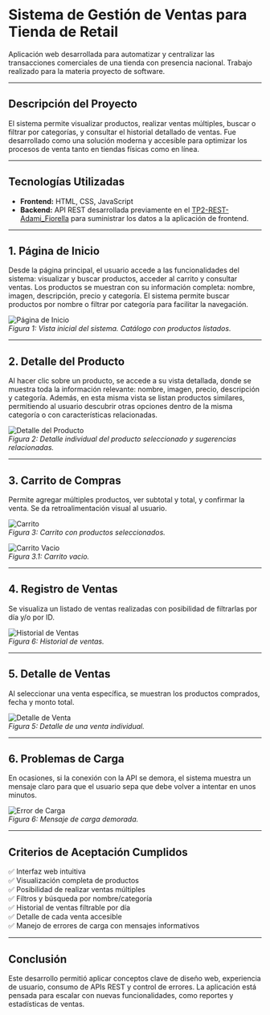 # **Sistema de Gestión de Ventas para Tienda de Retail**  
Aplicación web desarrollada para automatizar y centralizar las transacciones comerciales de una tienda con presencia nacional. Trabajo realizado para la materia proyecto de software.

---

## **Descripción del Proyecto**  
El sistema permite visualizar productos, realizar ventas múltiples, buscar o filtrar por categorías, y consultar el historial detallado de ventas. Fue desarrollado como una solución moderna y accesible para optimizar los procesos de venta tanto en tiendas físicas como en línea.

---

## **Tecnologías Utilizadas**  
- **Frontend:** HTML, CSS, JavaScript  
- **Backend:** API REST desarrollada previamente en el [TP2-REST-Adami_Fiorella](https://github.com/FiorellaA17/TP2-REST-Adami_Fiorella) para suministrar los datos a la aplicación de frontend.

---

## **1. Página de Inicio**  
Desde la página principal, el usuario accede a las funcionalidades del sistema: visualizar y buscar productos, acceder al carrito y consultar ventas.
Los productos se muestran con su información completa: nombre, imagen, descripción, precio y categoría.
El sistema permite buscar productos por nombre o filtrar por categoría para facilitar la navegación.

![Página de Inicio](https://github.com/FiorellaA17/TP3-UI-Adami_Fiorella/blob/main/inicio.png)  
*Figura 1: Vista inicial del sistema. Catálogo con productos listados.*

---

## **2. Detalle del Producto**  
Al hacer clic sobre un producto, se accede a su vista detallada, donde se muestra toda la información relevante: nombre, imagen, precio, descripción y categoría. Además, en esta misma vista se listan productos similares, permitiendo al usuario descubrir otras opciones dentro de la misma categoría o con características relacionadas.

![Detalle del Producto](https://github.com/FiorellaA17/TP3-UI-Adami_Fiorella/blob/main/detalle-producto.png)  
*Figura 2: Detalle individual del producto seleccionado y sugerencias relacionadas.*

---

## **3. Carrito de Compras**  
Permite agregar múltiples productos, ver subtotal y total, y confirmar la venta. Se da retroalimentación visual al usuario.

![Carrito](https://github.com/FiorellaA17/TP3-UI-Adami_Fiorella/blob/main/carrito.png)  
*Figura 3: Carrito con productos seleccionados.*

![Carrito Vacio](https://github.com/FiorellaA17/TP3-UI-Adami_Fiorella/blob/main/carrito-vacio.png)  
*Figura 3.1: Carrito vacio.*

---

## **4. Registro de Ventas**  
Se visualiza un listado de ventas realizadas con posibilidad de filtrarlas por día y/o por ID.

![Historial de Ventas](https://github.com/FiorellaA17/TP3-UI-Adami_Fiorella/blob/main/ventas.png)  
*Figura 6: Historial de ventas.*

---

## **5. Detalle de Ventas**  
Al seleccionar una venta específica, se muestran los productos comprados, fecha y monto total.

![Detalle de Venta](https://github.com/FiorellaA17/TP3-UI-Adami_Fiorella/blob/main/detalle-venta.png)  
*Figura 5: Detalle de una venta individual.*

---

## **6. Problemas de Carga**  
En ocasiones, si la conexión con la API se demora, el sistema muestra un mensaje claro para que el usuario sepa que debe volver a intentar en unos minutos.

![Error de Carga](https://github.com/FiorellaA17/TP3-UI-Adami_Fiorella/blob/main/error-carga.png)  
*Figura 6: Mensaje de carga demorada.*

---

## **Criterios de Aceptación Cumplidos**  
✅ Interfaz web intuitiva  
✅ Visualización completa de productos  
✅ Posibilidad de realizar ventas múltiples  
✅ Filtros y búsqueda por nombre/categoría  
✅ Historial de ventas filtrable por día  
✅ Detalle de cada venta accesible  
✅ Manejo de errores de carga con mensajes informativos  

---

## **Conclusión**  
Este desarrollo permitió aplicar conceptos clave de diseño web, experiencia de usuario, consumo de APIs REST y control de errores. La aplicación está pensada para escalar con nuevas funcionalidades, como reportes y estadísticas de ventas.
